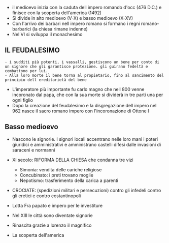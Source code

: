 - il medioevo inizia con la caduta dell impero romando d'occ (476 D.C.) e finisce con la scoperta dell'america (1492)
- Si divide in alto medioevo (V-X) e basso medioevo (X-XV)
- Con l'arrivo dei barbari nell impero romano si formano i regni romano-barbarici (la chiesa rimane indenne)
- Nel VI si sviluppa il monachesimo
## IL FEUDALESIMO
    - i sudditi più potenti, i vassalli, gestiscono un bene per conto di un signore che gli garantisce protezione. gli guirano fedeltà e combattono per lui. 
    - Alla loro morte il bene torna al propietario, fino al sancimento del principio dell ereditarietà del bene

- L'imperatore più importante fu carlo magno che nell 800 venne incoronato dal papa, che con la sua morte si dividerà in tre parti una per ogni figlio
- Dopo la creazione del feudalesimo e la disgregazione dell impero nel 962 nasce il sacro romano impero con l'incoronazione di Ottone I


## Basso medioevo
- Nascono le signorie. I signori locali accentrano nelle loro mani i poteri giuridici e amministrativi e amministrano castelli difesi dalle invasioni di saraceni e normanni
- XI secolo: RIFORMA DELLA CHIESA che condanna tre vizi
    - Simonia: vendita delle cariche religiose
    - Concubinato: i preti trovano moglie
    - Nepotismo: trasferimento della carica a parenti
- CROCIATE: (spedizioni militari e persecuzioni) contro gli infedeli contro gli eretici e contro costantinopoli

- Lotta Fra papato e impero per le investiture

- Nel XIII le città sono diventate signorie


- Rinascita grazie a lorenzo il magnifico
- La scoperta dell'america

